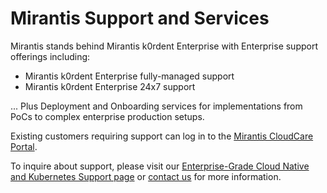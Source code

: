 # Mirantis Support and Services
Mirantis stands behind Mirantis k0rdent Enterprise with Enterprise support offerings including:

* Mirantis k0rdent Enterprise fully-managed support
* Mirantis k0rdent Enterprise 24x7 support

... Plus Deployment and Onboarding services for implementations from PoCs to complex enterprise production setups.

Existing customers requiring support can log in to the [Mirantis CloudCare Portal](https://support.mirantis.com/s/login).

To inquire about support, please visit our [Enterprise-Grade Cloud Native and Kubernetes Support page](https://www.mirantis.com/support/enterprise-support-services/) or [contact us](https://www.mirantis.com/contact/) for more information.